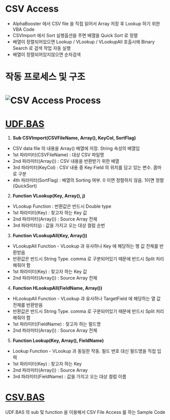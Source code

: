 # CSV Access

+ AlphaBooster 에서 CSV file 을 직접 읽어서 Array 저장 후 Lookup 하기 위한 VBA Code
+ CSVImport 에서 Sort 실행옵션을 주면 배열을 Quick Sort 로 정렬
+ 배열이 정렬되어있으면 Lookup / VLookup / VLookupAll 호출시에 Binary Search 로 검색 작업 자동 실행
+ 배열이 정렬되어있지않으면 순차검색


# 작동 프로세스 및 구조
# ![CSV Access Process](https://raw.githubusercontent.com/MillimanKorea/CSVAccess/master/CSVAccess.png)

# [UDF.BAS](https://github.com/MillimanKorea/VBAUtils/blob/master/UDF.bas)


1. **Sub CSVImport(CSVFileName, Array(), KeyCol, SortFlag)**
 + CSV data file 의 내용을 Array() 배열에 저장. String 속성의 배열임
 + 1st 파라미터(CSVFileName) : 대상 CSV 파일명
 + 2nd 파라미터(Array()) : CSV 내용을 반환받기 위한 배열
 + 3rd 파라미터(KeyCol) : CSV 내용 중 Key Field 의 위치를 담고 있는 변수. 콤마로 구분
 + 4th 파라미터(SortFlag) : 배열의 Sorting 여부. 0 이면 정렬하지 않음. 1이면 정렬(QuickSort)
 
2. **Function VLookup(Key, Array(), j)**
 + VLookup Function : 반환값은 반드시 Double type
 + 1st 파라미터(Key) : 찾고자 하는 Key 값
 + 2nd 파라미터(Array()) : Source Array 전체
 + 3rd 파라미터(j) : 값을 가지고 오는 대상 컬럼 순번

3. **Function VLookupAll(Key, Array())**
 + VLookupAll Function - VLookup 과 유사하나 Key 에 해당하는 행 값 전체를 반환받음
 + 반환값은 반드시 String Type. comma 로 구분되어있기 때문에 반드시 Split 처리해줘야 함
 + 1st 파라미터(Key) : 찾고자 하는 Key 값
 + 2nd 파라미터(Array()) : Source Array 전체

4. **Function HLookupAll(FieldName, Array())**
 + HLookupAll Function - VLookup 과 유사하나 TargetField 에 해당하는 열 값 전체를 반환받음
 + 반환값은 반드시 String Type. comma 로 구분되어있기 때문에 반드시 Split 처리해줘야 함
 + 1st 파라미터(FieldName) : 찾고자 하는 필드명
 + 2nd 파라미터(Array()) : Source Array 전체

5. **Function Lookup(Key, Array(), FieldName)**
 + Lookup Function - VLookup 과 동일한 작동. 필드 번호 대신 필드명을 직접 입력
 + 1st 파라미터(Key) : 찾고자 하는 Key 
 + 2nd 파라미터(Array()) : Source Array 
 + 3rd 파라미터(FieldName) : 값을 가지고 오는 대상 컬럼 이름
 

# [CSV.BAS](https://github.com/MillimanKorea/VBAUtils/blob/master/CSV.bas)
UDF.BAS 의 sub 및 function 을 이용해서 CSV File Access 를 하는 Sample Code
